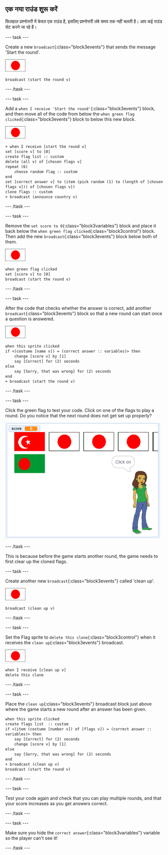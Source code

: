 ## एक नया राउंड शुरू करें

फिलहाल प्रश्नोत्तरी में केवल एक राउंड है, इसलिए प्रश्नोत्तरी लंबे समय तक नहीं चलती है। आप कई राउंड सेट करने जा रहे हैं।

\--- task \---

Create a new `broadcast`{:class="block3events"} that sends the message 'Start the round'.

![Flag sprite](images/flag-sprite.png)

```blocks3
broadcast (start the round v)
```

\--- /task \---

\--- task \---

Add a `when I receive 'Start the round'`{:class="block3events"} block, and then move all of the code from below the `when green flag clicked`{:class="block3events"} block to below this new block.

![Flag sprite](images/flag-sprite.png)

```blocks3
+ when I receive [start the round v]
set [score v] to [0]
create flag list :: custom
delete (all v) of [chosen flags v]
repeat (6)
    choose random flag :: custom
end
set [correct answer v] to (item (pick random (1) to (length of [chosen flags v])) of [chosen flags v])
clone flags :: custom
+ broadcast (announce country v)
```

\--- /task \---

\--- task \---

Remove the `set score to 0`{:class="block3variables"} block and place it back below the `when green flag clicked`{:class="block3control"} block. Then add the new `broadcast`{:class="block3events"} block below both of them.

![झंडा स्प्राइट](images/flag-sprite.png)

```blocks3
when green flag clicked
set [score v] to [0]
broadcast (start the round v)
```

\--- /task \---

\--- task \---

After the code that checks whether the answer is correct, add another `broadcast`{:class="block3events"} block so that a new round can start once a question is answered.

![Flag sprite](images/flag-sprite.png)

```blocks3
when this sprite clicked
if <(costume [name v]) = (correct answer :: variables)> then
    change [score v] by [1]
    say [Correct] for (2) seconds
else
    say [Sorry, that was wrong] for (2) seconds
end
+ broadcast (start the round v)
```

\--- /task \---

\--- task \---

Click the green flag to test your code. Click on one of the flags to play a round. Do you notice that the next round does not get set up properly?

![Next round does not work](images/next-round-does-not-work.png)

\--- /task \---

This is because before the game starts another round, the game needs to first clear up the cloned flags.

\--- task \---

Create another new `broadcast`{:class="block3events"} called 'clean up'.

![Flag sprite](images/flag-sprite.png)

```blocks3
broadcast (clean up v)
```

\--- /task \---

\--- task \---

Set the Flag sprite to `delete this clone`{:class="block3control"} when it receives the `clean up`{:class="block3events"} broadcast.

![Flag sprite](images/flag-sprite.png)

```blocks3
when I receive [clean up v]
delete this clone
```

\--- /task \---

\--- task \---

Place the `clean up`{:class="block3events"} broadcast block just above where the game starts a new round after an answer has been given.

```blocks3
when this sprite clicked
create flags list  :: custom
if <(item (costume [number v]) of [flags v]) = (correct answer :: variables)> then
    say [Correct] for (2) seconds
    change [score v] by [1]
else
    say [Sorry, that was wrong] for (2) seconds
end
+ broadcast (clean up v)
broadcast (start the round v)
```

\--- /task \---

\--- task \---

Test your code again and check that you can play multiple rounds, and that your score increases as you get answers correct.

\--- /task \---

\--- task \---

Make sure you hide the `correct answer`{:class="block3variables"} variable so the player can't see it!

\--- /task \---